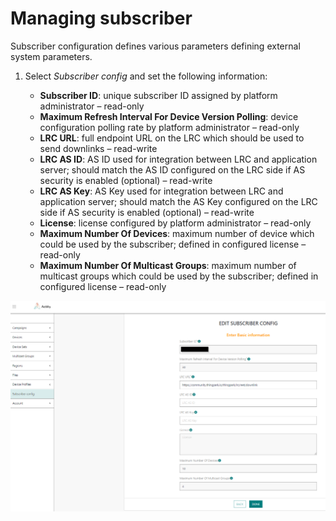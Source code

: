 # Managing subscriber

Subscriber configuration defines various parameters defining external 
system parameters.

1.  Select *Subscriber config* and set the following
    information:
    
    -   **Subscriber ID**: unique subscriber ID assigned by platform administrator – read-only
    -   **Maximum Refresh Interval For Device Version Polling**: device configuration polling rate by platform administrator – read-only
    -   **LRC URL**: full endpoint URL on the LRC which should be used to send downlinks – read-write
    -   **LRC AS ID**: AS ID used for integration between LRC and application server; should match the AS ID configured on the LRC side if AS security is enabled (optional) – read-write
    -   **LRC AS Key**: AS Key used for integration between LRC and application server; should match the AS Key configured on the LRC side if AS security is enabled (optional) – read-write
    -   **License**: license configured by platform administrator – read-only
    -   **Maximum Number Of Devices**: maximum number of device which could be used by the subscriber; defined in configured license – read-only
    -   **Maximum Number Of Multicast Groups**: maximum number of multicast groups which could be used by the subscriber; defined in configured license – read-only

![](./images/image038.png)
